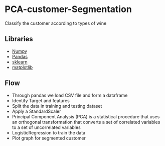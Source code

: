 # PCA-customer-Segmentation
Classify the customer according to types of wine
## Libraries
* [Numpy](https://numpy.org/)
* [Pandas](https://www.w3schools.com/python/pandas/default.asp)
* [sklearn](https://scikit-learn.org/)
* [matplotlib](https://matplotlib.org/)
## Flow
* Through pandas we load CSV file and form a dataframe
* Identify Target and features
* Split the data in training and testing dataset
* Apply a StandardScaler
* Principal Component Analysis (PCA) is a statistical procedure that uses an orthogonal transformation that converts a set of correlated variables to a set of uncorrelated variables
* LogisticRegression to train the data
* Plot graph for segmented customer
